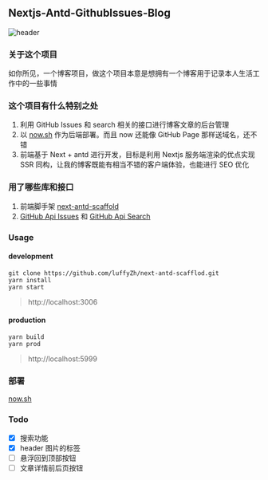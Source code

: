 ## Nextjs-Antd-GithubIssues-Blog

![header](http://pic.yupoo.com/sinaweibo4907754196_v/a9592e94/41111f63.png)

### 关于这个项目

如你所见，一个博客项目，做这个项目本意是想拥有一个博客用于记录本人生活工作中的一些事情

### 这个项目有什么特别之处

1. 利用 GitHub Issues 和 search 相关的接口进行博客文章的后台管理
2. 以 [now.sh](https://now.sh) 作为后端部署。而且 now 还能像 GitHub Page 那样送域名，还不错
3. 前端基于 Next + antd 进行开发，目标是利用 Nextjs 服务端渲染的优点实现 SSR 同构，让我的博客既能有相当不错的客户端体验，也能进行 SEO 优化

### 用了哪些库和接口

1. 前端脚手架 [next-antd-scaffold](https://github.com/luffyZh/next-antd-scaffold)
2. [GitHub Api Issues](https://docs.github.com/en/free-pro-team@latest/rest/reference/issues) 和 [GitHub Api Search](https://docs.github.com/en/free-pro-team@latest/rest/reference/search)

### Usage

#### development

```shell
git clone https://github.com/luffyZh/next-antd-scafflod.git
yarn install
yarn start
```

> http://localhost:3006

#### production

```shell
yarn build
yarn prod
```

> http://localhost:5999

### 部署

[now.sh](https://vercel.com/home)

### Todo

- [x] 搜索功能
- [x] header 图片的标签
- [ ] 悬浮回到顶部按钮
- [ ] 文章详情前后页按钮
